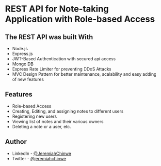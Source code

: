 # REST API for Note-taking Application with Role-based Access

## The REST API was built With

- Node.js
- Express.js
- JWT-Based Authentication with secured api access
- Mongo DB
- Express Rate Limiter for preventing DDoS Attacks
- MVC Design Pattern for better maintenance, scalability and easy adding of new features

## Features

- Role-based Access
- Creating, Editing, and assigning notes to different users
- Registering new users
- Viewing list of notes and their various owners
- Deleting a note or a user, etc.


## Author

- LinkedIn - [@JeremiahChinwe](https://www.linkedin.com/in/jeremiah-chinwe-057180268)
- Twitter - [@jeremiahchinwe](https://www.twitter.com/jeremiahchinwe)

